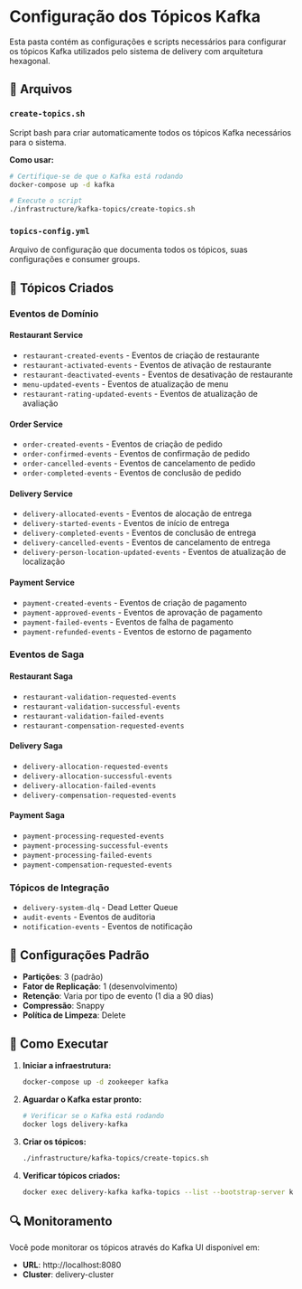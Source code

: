 # Configuração dos Tópicos Kafka

Esta pasta contém as configurações e scripts necessários para configurar os tópicos Kafka utilizados pelo sistema de delivery com arquitetura hexagonal.

## 📁 Arquivos

### `create-topics.sh`
Script bash para criar automaticamente todos os tópicos Kafka necessários para o sistema.

**Como usar:**
```bash
# Certifique-se de que o Kafka está rodando
docker-compose up -d kafka

# Execute o script
./infrastructure/kafka-topics/create-topics.sh
```

### `topics-config.yml`
Arquivo de configuração que documenta todos os tópicos, suas configurações e consumer groups.

## 🎯 Tópicos Criados

### Eventos de Domínio

#### Restaurant Service
- `restaurant-created-events` - Eventos de criação de restaurante
- `restaurant-activated-events` - Eventos de ativação de restaurante
- `restaurant-deactivated-events` - Eventos de desativação de restaurante
- `menu-updated-events` - Eventos de atualização de menu
- `restaurant-rating-updated-events` - Eventos de atualização de avaliação

#### Order Service
- `order-created-events` - Eventos de criação de pedido
- `order-confirmed-events` - Eventos de confirmação de pedido
- `order-cancelled-events` - Eventos de cancelamento de pedido
- `order-completed-events` - Eventos de conclusão de pedido

#### Delivery Service
- `delivery-allocated-events` - Eventos de alocação de entrega
- `delivery-started-events` - Eventos de início de entrega
- `delivery-completed-events` - Eventos de conclusão de entrega
- `delivery-cancelled-events` - Eventos de cancelamento de entrega
- `delivery-person-location-updated-events` - Eventos de atualização de localização

#### Payment Service
- `payment-created-events` - Eventos de criação de pagamento
- `payment-approved-events` - Eventos de aprovação de pagamento
- `payment-failed-events` - Eventos de falha de pagamento
- `payment-refunded-events` - Eventos de estorno de pagamento

### Eventos de Saga

#### Restaurant Saga
- `restaurant-validation-requested-events`
- `restaurant-validation-successful-events`
- `restaurant-validation-failed-events`
- `restaurant-compensation-requested-events`

#### Delivery Saga
- `delivery-allocation-requested-events`
- `delivery-allocation-successful-events`
- `delivery-allocation-failed-events`
- `delivery-compensation-requested-events`

#### Payment Saga
- `payment-processing-requested-events`
- `payment-processing-successful-events`
- `payment-processing-failed-events`
- `payment-compensation-requested-events`

### Tópicos de Integração
- `delivery-system-dlq` - Dead Letter Queue
- `audit-events` - Eventos de auditoria
- `notification-events` - Eventos de notificação

## 🔧 Configurações Padrão

- **Partições**: 3 (padrão)
- **Fator de Replicação**: 1 (desenvolvimento)
- **Retenção**: Varia por tipo de evento (1 dia a 90 dias)
- **Compressão**: Snappy
- **Política de Limpeza**: Delete

## 🚀 Como Executar

1. **Iniciar a infraestrutura:**
   ```bash
   docker-compose up -d zookeeper kafka
   ```

2. **Aguardar o Kafka estar pronto:**
   ```bash
   # Verificar se o Kafka está rodando
   docker logs delivery-kafka
   ```

3. **Criar os tópicos:**
   ```bash
   ./infrastructure/kafka-topics/create-topics.sh
   ```

4. **Verificar tópicos criados:**
   ```bash
   docker exec delivery-kafka kafka-topics --list --bootstrap-server kafka:29092
   ```

## 🔍 Monitoramento

Você pode monitorar os tópicos através do Kafka UI disponível em:
- **URL**: http://localhost:8080
- **Cluster**: delivery-cluster
